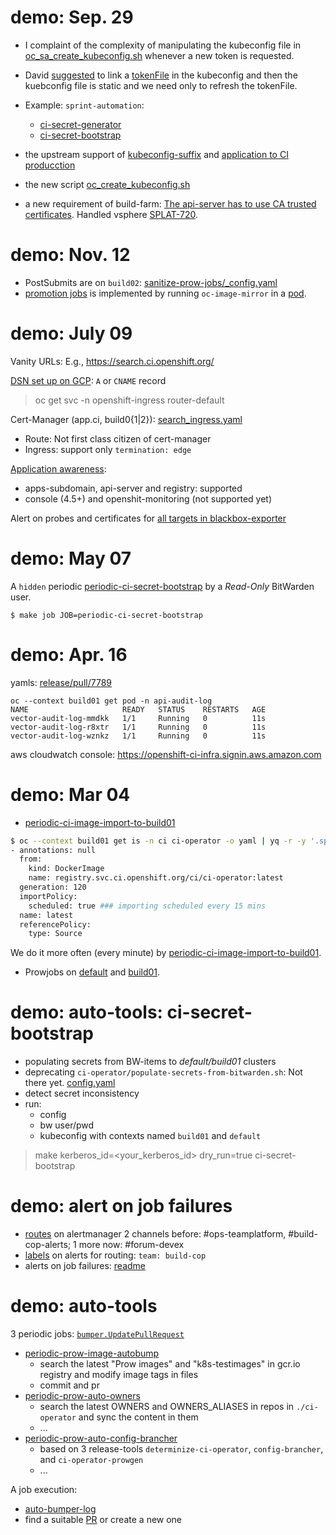 # demo: Sep. 29

- I complaint of the complexity of manipulating the kubeconfig file in [oc_sa_create_kubeconfig.sh](https://github.com/openshift/ci-tools/blob/master/images/ci-secret-generator/oc_sa_create_kubeconfig.sh) whenever a new token is requested.
- David [suggested](https://issues.redhat.com/browse/DPTP-3087?focusedCommentId=20919808&page=com.atlassian.jira.plugin.system.issuetabpanels%3Acomment-tabpanel#comment-20919808) to link a [tokenFile](https://github.com/kubernetes/kubernetes/blob/f9afd68e3b3fc05f3607ea7cb90808c3e931ba9c/staging/src/k8s.io/client-go/tools/clientcmd/api/v1/types.go#L113-L115) in the kubeconfig and then the kuebconfig file is static and we need only to refresh the tokenFile.
- Example: `sprint-automation`: 
  - [ci-secret-generator](https://github.com/openshift/release/blob/5b786ff19b610e3f36566c274f7871ddc178efb5/core-services/ci-secret-generator/_config.yaml#L162-L172)
  - [ci-secret-bootstrap](https://github.com/openshift/release/blob/5b786ff19b610e3f36566c274f7871ddc178efb5/core-services/ci-secret-bootstrap/_config.yaml#L2316-L2332)

- the upstream support of [kubeconfig-suffix](https://github.com/kubernetes/test-infra/pull/27436) and [application to CI producction](https://github.com/openshift/release/pull/32421)
- the new script [oc_create_kubeconfig.sh](https://github.com/openshift/ci-tools/blob/master/images/ci-secret-generator/oc_create_kubeconfig.sh)
- a new requirement of build-farm: [The api-server has to use CA trusted certificates](https://github.com/openshift/release/blob/master/clusters/JoinBuildFarm.md#set-up-applyconfig-against-the-cluster). Handled vsphere [SPLAT-720](https://issues.redhat.com/browse/SPLAT-720).

# demo: Nov. 12

* PostSubmits are on `build02`: [sanitize-prow-jobs/_config.yaml](https://github.com/openshift/release/blob/01c5a7e911ec3500564e09c206182373212443b0/core-services/sanitize-prow-jobs/_config.yaml#L1624-L1626)
* [promotion jobs](https://prow.ci.openshift.org/?job=branch-*-images) is implemented by running `oc-image-mirror` in a [pod](https://prow.ci.openshift.org/view/gs/origin-ci-test/logs/branch-ci-codeready-toolchain-host-operator-master-images/1326588620701700096#1:build-log.txt%3A27).

# demo: July 09

Vanity URLs: E.g., https://search.ci.openshift.org/

[DSN set up on GCP](https://console.cloud.google.com/net-services/dns/zones?project=openshift-ci-infra&authuser=1&organizationId=54643501348&dnsManagedZonessize=50): `A` or `CNAME` record

> oc get svc -n openshift-ingress router-default 

Cert-Manager (app.ci, build0{1|2}): [search_ingress.yaml](https://github.com/openshift/release/blob/master/clusters/app.ci/cert-manager/search_ingress.yaml)

* Route: Not first class citizen of cert-manager
* Ingress: support only `termination: edge`

[Application awareness](https://issues.redhat.com/browse/DPTP-1166?focusedCommentId=14167463&page=com.atlassian.jira.plugin.system.issuetabpanels%3Acomment-tabpanel#comment-14167463):

* apps-subdomain, api-server and registry: supported
* console (4.5+) and openshit-monitoring (not supported yet)

Alert on probes and certificates for [all targets in blackbox-exporter](https://github.com/openshift/release/blob/master/clusters/app.ci/prow-monitoring/additional-scrape-configs_secret.yaml)

# demo: May 07

A `hidden` periodic [periodic-ci-secret-bootstrap](https://github.com/openshift/release/blob/8c7eb0a281ed46d42cc88a9ca29103025bb30531/ci-operator/jobs/infra-periodics.yaml#L1205-L1209) by a _Read-Only_ BitWarden user.

```
$ make job JOB=periodic-ci-secret-bootstrap
```

# demo: Apr. 16

yamls: [release/pull/7789](https://github.com/openshift/release/pull/7789)

```
oc --context build01 get pod -n api-audit-log
NAME                     READY   STATUS    RESTARTS   AGE
vector-audit-log-mmdkk   1/1     Running   0          11s
vector-audit-log-r8xtr   1/1     Running   0          11s
vector-audit-log-wznkz   1/1     Running   0          11s
```

aws cloudwatch console: https://openshift-ci-infra.signin.aws.amazon.com


# demo: Mar 04

* [periodic-ci-image-import-to-build01](https://prow.svc.ci.openshift.org/?job=periodic-ci-image-import-to-build01)

```bash
$ oc --context build01 get is -n ci ci-operator -o yaml | yq -r -y '.spec.tags'
- annotations: null
  from:
    kind: DockerImage
    name: registry.svc.ci.openshift.org/ci/ci-operator:latest
  generation: 120
  importPolicy:
    scheduled: true ### importing scheduled every 15 mins
  name: latest
  referencePolicy:
    type: Source
```

We do it more often (every minute) by [periodic-ci-image-import-to-build01](https://github.com/openshift/release/blob/c3a1d6906e21a1a80288dd1dc7528182127ea830/ci-operator/jobs/infra-periodics.yaml#L11).

* Prowjobs on [default](https://prometheus-k8s-openshift-monitoring.svc.ci.openshift.org/graph?g0.range_input=1w&g0.expr=count(kube_pod_info%7Bnamespace%3D~%22ci.*%22%7D)&g0.tab=0) and [build01](https://prometheus-k8s-openshift-monitoring.apps.build01.ci.devcluster.openshift.com/graph?g0.range_input=1w&g0.expr=count(kube_pod_info%7Bnamespace%3D~%22ci.*%22%7D)&g0.tab=0).

# demo: auto-tools: ci-secret-bootstrap

* populating secrets from BW-items to _default/build01_ clusters
* deprecating `ci-operator/populate-secrets-from-bitwarden.sh`: Not there yet. [config.yaml](https://github.com/openshift/release/blob/master/core-services/ci-secret-bootstrap/_config.yaml)
* detect secret inconsistency
* run:
    * config
    * bw user/pwd
    * kubeconfig with contexts named `build01` and `default`

> make kerberos_id=<your_kerberos_id> dry_run=true ci-secret-bootstrap

# demo: alert on job failures

* [routes](https://alertmanager-prow-monitoring.svc.ci.openshift.org/#/status) on alertmanager
    2 channels before: #ops-teamplatform, #build-cop-alerts; 1 more now: #forum-devex
* [labels](https://prometheus-prow-monitoring.svc.ci.openshift.org/alerts) on alerts for routing: `team: build-cop`
* alerts on job failures: [readme](https://github.com/openshift/release/tree/master/cluster/ci/monitoring#add-an-alert-on-prow-job-failures)


# demo: auto-tools

3 periodic jobs: [`bumper.UpdatePullRequest`](https://github.com/kubernetes/test-infra/blob/master/experiment/autobumper/bumper/bumper.go#L77)

* [periodic-prow-image-autobump](https://github.com/openshift/release/blob/master/ci-operator/jobs/infra-periodics.yaml#L287)
    * search the latest "Prow images" and "k8s-testimages" in gcr.io registry and modify image tags in files
    * commit and pr
* [periodic-prow-auto-owners](https://github.com/openshift/release/blob/master/ci-operator/jobs/infra-periodics.yaml#L366)
    * search the latest OWNERS and OWNERS_ALIASES in repos in `./ci-operator` and sync the content in them
    * ...
* [periodic-prow-auto-config-brancher](https://github.com/openshift/release/blob/master/ci-operator/jobs/infra-periodics.yaml#L326)
    * based on 3 release-tools `determinize-ci-operator`, `config-brancher`, and `ci-operator-prowgen`
    * ...

A job execution: 

* [auto-bumper-log](https://prow.svc.ci.openshift.org/view/gcs/origin-ci-test/logs/periodic-prow-image-autobump/35#0:build-log.txt%3A1)
* find a suitable [PR](https://github.com/openshift/release/pull/5130) or create a new one
